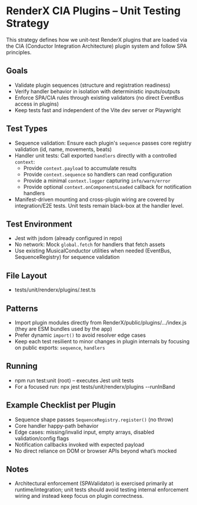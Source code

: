# RenderX CIA Plugins – Unit Testing Strategy

This strategy defines how we unit-test RenderX plugins that are loaded via the CIA (Conductor Integration Architecture) plugin system and follow SPA principles.

## Goals
- Validate plugin sequences (structure and registration readiness)
- Verify handler behavior in isolation with deterministic inputs/outputs
- Enforce SPA/CIA rules through existing validators (no direct EventBus access in plugins)
- Keep tests fast and independent of the Vite dev server or Playwright

## Test Types
- Sequence validation: Ensure each plugin's `sequence` passes core registry validation (id, name, movements, beats)
- Handler unit tests: Call exported `handlers` directly with a controlled `context`:
  - Provide `context.payload` to accumulate results
  - Provide `context.sequence` so handlers can read configuration
  - Provide a minimal `context.logger` capturing `info/warn/error`
  - Provide optional `context.onComponentsLoaded` callback for notification handlers
- Manifest-driven mounting and cross-plugin wiring are covered by integration/E2E tests. Unit tests remain black-box at the handler level.

## Test Environment
- Jest with jsdom (already configured in repo)
- No network: Mock `global.fetch` for handlers that fetch assets
- Use existing MusicalConductor utilities when needed (EventBus, SequenceRegistry) for sequence validation

## File Layout
- tests/unit/renderx/plugins/<plugin-name>.test.ts

## Patterns
- Import plugin modules directly from RenderX/public/plugins/.../index.js (they are ESM bundles used by the app)
- Prefer dynamic `import()` to avoid resolver edge cases
- Keep each test resilient to minor changes in plugin internals by focusing on public exports: `sequence`, `handlers`

## Running
- npm run test:unit (root) – executes Jest unit tests
- For a focused run: npx jest tests/unit/renderx/plugins --runInBand

## Example Checklist per Plugin
- Sequence shape passes `SequenceRegistry.register()` (no throw)
- Core handler happy-path behavior
- Edge cases: missing/invalid input, empty arrays, disabled validation/config flags
- Notification callbacks invoked with expected payload
- No direct reliance on DOM or browser APIs beyond what’s mocked

## Notes
- Architectural enforcement (SPAValidator) is exercised primarily at runtime/integration; unit tests should avoid testing internal enforcement wiring and instead keep focus on plugin correctness.

